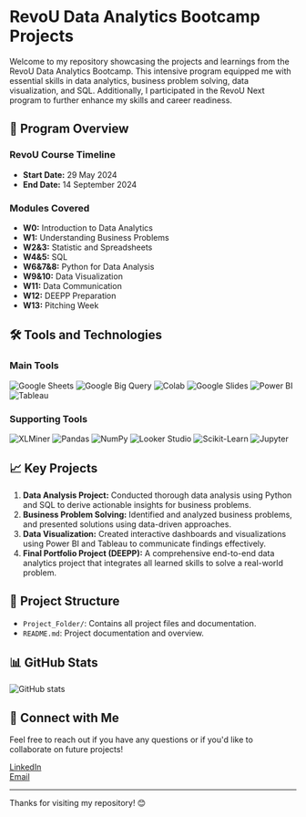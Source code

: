 # RevoU Data Analytics Bootcamp Projects

Welcome to my repository showcasing the projects and learnings from the RevoU Data Analytics Bootcamp. This intensive program equipped me with essential skills in data analytics, business problem solving, data visualization, and SQL. Additionally, I participated in the RevoU Next program to further enhance my skills and career readiness.

## 🚀 Program Overview

### RevoU Course Timeline
- **Start Date:** 29 May 2024
- **End Date:** 14 September 2024

### Modules Covered
- **W0:** Introduction to Data Analytics
- **W1:** Understanding Business Problems
- **W2&3:** Statistic and Spreadsheets
- **W4&5:** SQL
- **W6&7&8:** Python for Data Analysis
- **W9&10:** Data Visualization
- **W11:** Data Communication
- **W12:** DEEPP Preparation
- **W13:** Pitching Week

## 🛠 Tools and Technologies
### Main Tools
![Google Sheets](https://img.shields.io/badge/-Google_Sheets-000?&logo=Google-Sheets)
![Google Big Query](https://img.shields.io/badge/-Google_Big_Query-000?&logo=Google)
![Colab](https://img.shields.io/badge/-Colab-000?&logo=Google-Colab)
![Google Slides](https://img.shields.io/badge/-Google_Slides-000?&logo=Google-Slides)
![Power BI](https://img.shields.io/badge/-Power_BI-000?&logo=Power-BI)
![Tableau](https://img.shields.io/badge/-Tableau-000?&logo=Tableau)

### Supporting Tools
![XLMiner](https://img.shields.io/badge/-XLMiner-000?&logo=XLMiner)
![Pandas](https://img.shields.io/badge/-Pandas-000?&logo=Pandas)
![NumPy](https://img.shields.io/badge/-NumPy-000?&logo=NumPy)
![Looker Studio](https://img.shields.io/badge/-Looker_Studio-000?&logo=Google)
![Scikit-Learn](https://img.shields.io/badge/-Scikit--Learn-000?&logo=Scikit-learn)
![Jupyter](https://img.shields.io/badge/-Jupyter-000?&logo=Jupyter)

## 📈 Key Projects
1. **Data Analysis Project:** Conducted thorough data analysis using Python and SQL to derive actionable insights for business problems.
2. **Business Problem Solving:** Identified and analyzed business problems, and presented solutions using data-driven approaches.
3. **Data Visualization:** Created interactive dashboards and visualizations using Power BI and Tableau to communicate findings effectively.
4. **Final Portfolio Project (DEEPP):** A comprehensive end-to-end data analytics project that integrates all learned skills to solve a real-world problem.

## 📂 Project Structure
- `Project_Folder/`: Contains all project files and documentation.
- `README.md`: Project documentation and overview.

## 📊 GitHub Stats
![GitHub stats](https://github-readme-stats.vercel.app/api?username=yourusername&show_icons=true&theme=radical)

## 🤝 Connect with Me
Feel free to reach out if you have any questions or if you'd like to collaborate on future projects!

[LinkedIn](https://www.linkedin.com/in/aisya-rafa-maharani-6a7123253)  
[Email](mailto:aisya.rafa@gmail.com)

---

Thanks for visiting my repository! 😊
